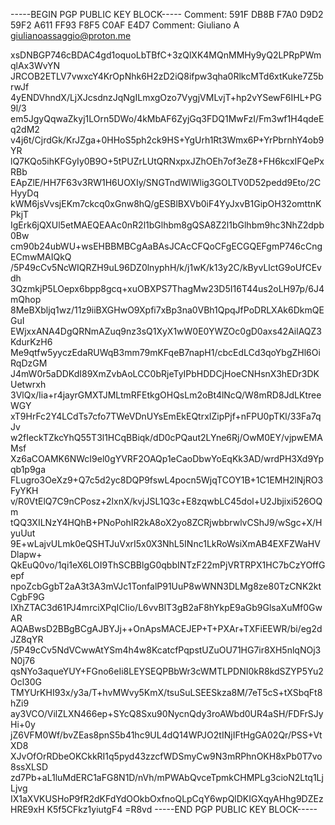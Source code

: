 -----BEGIN PGP PUBLIC KEY BLOCK-----
Comment: 591F DB8B F7A0 D9D2 59F2  A611 FF93 F8F5 C0AF E4D7
Comment: Giuliano A <giulianoassaggio@proton.me>

xsDNBGP746cBDAC4gd1oquoLbTBfC+3zQlXK4MQnMMHy9yQ2LPRpPWmqlAx3WvYN
JRCOB2ETLV7vwxcY4KrOpNhk6H2zD2iQ8ifpw3qha0RlkcMTd6xtKuke7Z5brwJf
4yENDVhndX/LjXJcsdnzJqNgILmxgOzo7VygjVMLvjT+hp2vYSewF6IHL+PG9l/3
em5JgyQqwaZkyj1LOrn5DWo/4kMbAF6ZyjGq3FDQ1MwFzI/Fm3wf1H4qdeEq2dM2
v4j6t/CjrdGk/KrJZga+0HHoS5ph2ck9HS+YgUrh1Rt3Wmx6P+YrPbrnhY4ob9YR
lQ7KQo5ihKFGyIy0B9O+5tPUZrLUtQRNxpxJZhOEh7of3eZ8+FH6kcxIFQePxRBb
EApZlE/HH7F63v3RW1H6UOXIy/SNGTndWlWlig3GOLTV0D52pedd9Eto/2CHyyDq
kWM6jsVvsjEKm7ckcq0xGnw8hQ/gESBlBXVb0iF4YyJxvB1GipOH32omttnKPkjT
IgErk6jQXUl5etMAEQEAAc0nR2l1bGlhbm8gQSA8Z2l1bGlhbm9hc3NhZ2dpb0Bw
cm90b24ubWU+wsEHBBMBCgAaBAsJCAcCFQoCFgECGQEFgmP746cCngECmwMAIQkQ
/5P49cCv5NcWIQRZH9uL96DZ0lnyphH/k/j1wK/k13y2C/kByvLlctG9oUfCEvdh
3QzmkjP5LOepx6bpp8gcq+xuOBXPS7ThagMw23D5I16T44us2oLH97p/6J4mQhop
8MeBXbljq1wz/11z9iiBXGHwO9Xpfi7xBp3na0VBh1QpqJfPoDRLXAk6DkmQEGuI
EWjxxANA4DgQRNmAZuq9nz3sQ1XyX1wW0E0YWZOc0gD0axs42AilAQZ3KdurKzH6
Me9qtfw5yyczEdaRUWqB3mm79mKFqeB7napH1/cbcEdLCd3qoYbgZHl6OiRqDzGM
J4mW0r5aDDKdI89XmZvbAoLCC0bRjeTyIPbHDDCjHoeCNHsnX3hEDr3DKUetwrxh
3VlQx/Iia+r4jayrGMXTJMLtmRFEtkgOHQsLm2oBt4lNcQ/W8mRD8JdLKtreeWGY
xT9HrFc2Y4LCdTs7cfo7TWeVDnUYsEmEkEQtrxIZipPjf+nFPU0pTKl/33Fa7qJv
w2fIeckTZkcYhQ55T3l1HCqBBiqk/dD0cPQaut2LYne6Rj/OwM0EY/vjpwEMAMsf
Xz6aCOAMK6NWcI9el0gYVRF2OAQp1eCaoDbwYoEqKk3AD/wrdPH3Xd9Ypqb1p9ga
FLugro3OeXz9+Q7c5d2yc8DQP9fswL4pocn5WjqTCOY1B+1C1EMH2lNjRO3FyYKH
v/R0VtElQ7C9nCPosz+2lxnX/kvjJSL1Q3c+E8zqwbLC45dol+U2Jbjixi526OQm
tQQ3XILNzY4HQhB+PNoPohIR2kA8oX2yo8ZCRjwbbrwlvCShJ9/wSgc+X/HyuUut
9E+wLajvULmk0eQSHTJuVxrI5x0X3NhL5INnc1LkRoWsiXmAB4EXFZWaHVDlapw+
QkEuQ0vo/1qi1eX6LOI9ThSCBBlgG0qbbINTzF22mPjVRTRPX1HC7bCzYOffGepf
npoZcbGgbT2aA3t3A3mVJc1TonfalP91UuP8wWNN3DLMg8ze80TzCNK2ktCgbF9G
IXhZTAC3d61PJ4mrciXPqICIio/L6vvBlT3gB2aF8hYkpE9aGb9GlsaXuMf0GwAR
AQABwsD2BBgBCgAJBYJj++OnApsMACEJEP+T+PXAr+TXFiEEWR/bi/eg2dJZ8qYR
/5P49cCv5NdVCwwAtYSm4h4w8KcatcfPqpstUZuOU71HG7ir8XH5nlqNOj3N0j76
qsNYo3aqueYUY+FGno6eIi8LEYSEQPBbWr3cWMTLPDNI0kR8kdSZYP5Yu2Ocl30G
TMYUrKHI93x/y3a/T+hvMWvy5KmX/tsuSuLSEESkza8M/7eT5cS+tXSbqFt8hZi9
ay3VCO/VilZLXN466ep+SYcQ8Sxu90NycnQdy3roAWbd0UR4aSH/FDFrSJyHi+0y
jZ6VFM0Wf/bvZEas8pnS5b41hc9UL4dQ14WPJO2tINjIFtHgGA02Qr/PSS+VtXD8
XJvOfOrRDbeOKCkkRI1q5pyd43zzcfWDSmyCw9N3mRPhnOKH8xPb0T7vo8ssXLSD
zd7Pb+aL1luMdERC1aFG8N1D/nVh/mPWAbQvceTpmkCHMPLg3cioN2Ltq1LjLjvg
IX1aXVKUSHoP9fR2dKFdYdOOkbOxfnoQLpCqY6wpQlDKIGXqyAHhg9DZEzHRE9xH
K5f5CFkz1yiutgF4
=R8vd
-----END PGP PUBLIC KEY BLOCK-----
